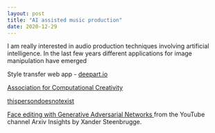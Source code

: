 ```yaml
---
layout: post
title: "AI assisted music production"
date: 2020-12-29
---
```


I am really interested in audio production techniques involving artificial intelligence. In the last few years different
applications for image manipulation have emerged 

Style transfer web app - [deepart.io](https://deepart.io/)

[Association for Computational Creativity](https://computationalcreativity.net/)

[thispersondoesnotexist](https://www.thispersondoesnotexist.com/)

[Face editing with Generative Adversarial Networks
](https://www.youtube.com/watch?v=dCKbRCUyop8) from the YouTube channel Arxiv Insights by Xander Steenbrugge.
